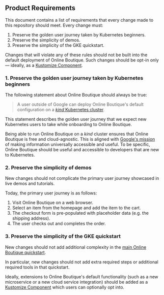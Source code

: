 ## Product Requirements

This document contains a list of requirements that every change made to this repository should meet.
Every change must:
1. Preserve the golden user journey taken by Kubernetes beginners.
1. Preserve the simplicity of demos.
1. Preserve the simplicity of the GKE quickstart.

Changes that will violate any of these rules should not be built into the default deployment of Online Boutique.
Such changes should be opt-in only — ideally, as a [Kustomize Component](https://github.com/GoogleCloudPlatform/microservices-demo/tree/main/kustomize).

### 1. Preserve the golden user journey taken by Kubernetes beginners

The following statement about Online Boutique should always be true:

> A user outside of Google can deploy Online Boutique's default configuration on a [_kind_ Kubernetes cluster](https://kind.sigs.k8s.io/).

This statement describes the golden user journey that we expect new Kubernetes users to take while onboarding to Online Boutique.

Being able to run Online Boutique on a _kind_ cluster ensures that Online Boutique is free and cloud-agnostic. This is aligned with [Google's mission](https://about.google/) of making information universally accessible and useful. To be specific, Online Boutique should be useful and accessible to developers that are new to Kubernetes.

### 2. Preserve the simplicity of demos

New changes should not complicate the primary user journey showcased in live demos and tutorials.

Today, the primary user journey is as follows:
1. Visit Online Boutique on a web browser.
2. Select an item from the homepage and add the item to the cart.
3. The checkout form is pre-populated with placeholder data (e.g. the shipping address).
4. The user checks out and completes the order.

### 3. Preserve the simplicity of the GKE quickstart

New changes should not add additional complexity in the [main Online Boutique quickstart](https://github.com/GoogleCloudPlatform/microservices-demo#quickstart-gke).

In particular, new changes should not add extra required steps or additional required tools in that quickstart.

Ideally, extensions to Online Boutique's default functionality (such as a new microservice or a new cloud service integration) should be added as a [Kustomize Component](https://github.com/GoogleCloudPlatform/microservices-demo/tree/main/kustomize/components) which users can optionally opt into.
